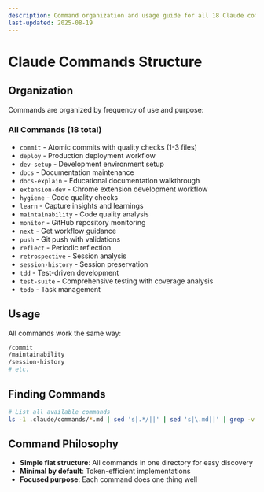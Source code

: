 ```yaml
---
description: Command organization and usage guide for all 18 Claude commands
last-updated: 2025-08-19
---
```


# Claude Commands Structure

## Organization

Commands are organized by frequency of use and purpose:

### All Commands (18 total)

- `commit` - Atomic commits with quality checks (1-3 files)
- `deploy` - Production deployment workflow
- `dev-setup` - Development environment setup
- `docs` - Documentation maintenance
- `docs-explain` - Educational documentation walkthrough
- `extension-dev` - Chrome extension development workflow
- `hygiene` - Code quality checks
- `learn` - Capture insights and learnings
- `maintainability` - Code quality analysis
- `monitor` - GitHub repository monitoring
- `next` - Get workflow guidance
- `push` - Git push with validations
- `reflect` - Periodic reflection
- `retrospective` - Session analysis
- `session-history` - Session preservation
- `tdd` - Test-driven development
- `test-suite` - Comprehensive testing with coverage analysis
- `todo` - Task management

## Usage

All commands work the same way:

```bash
/commit
/maintainability
/session-history
# etc.
```

## Finding Commands

```bash
# List all available commands
ls -1 .claude/commands/*.md | sed 's|.*/||' | sed 's|\.md||' | grep -v README
```

## Command Philosophy

- **Simple flat structure**: All commands in one directory for easy discovery
- **Minimal by default**: Token-efficient implementations
- **Focused purpose**: Each command does one thing well
